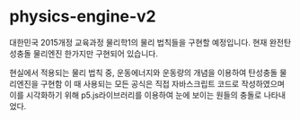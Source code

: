 # physics-engine-v2

대한민국 2015개정 교육과정 물리학1의 물리 법칙들을 구현할 예정입니다.
현재 완전탄성충돌 물리엔진 한가지만 구현되어 있습니다.

현실에서 적용되는 물리 법칙 중, 운동에너지와 운동량의 개념을 이용하여 탄성충돌 물리엔진을 구현함
이 때 사용되는 모든 공식은 직접 자바스크립트 코드로 작성하였으며
이를 시각화하기 위해 p5.js라이브러리를 이용하여 눈에 보이는 원들의 충돌로 나타내었다.
